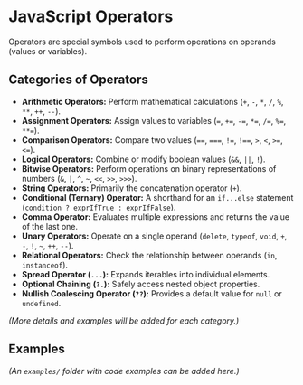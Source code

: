 # JavaScript Operators

Operators are special symbols used to perform operations on operands (values or variables).

## Categories of Operators

*   **Arithmetic Operators:** Perform mathematical calculations (`+`, `-`, `*`, `/`, `%`, `**`, `++`, `--`).
*   **Assignment Operators:** Assign values to variables (`=`, `+=`, `-=`, `*=`, `/=`, `%=`, `**=`).
*   **Comparison Operators:** Compare two values (`==`, `===`, `!=`, `!==`, `>`, `<`, `>=`, `<=`).
*   **Logical Operators:** Combine or modify boolean values (`&&`, `||`, `!`).
*   **Bitwise Operators:** Perform operations on binary representations of numbers (`&`, `|`, `^`, `~`, `<<`, `>>`, `>>>`).
*   **String Operators:** Primarily the concatenation operator (`+`).
*   **Conditional (Ternary) Operator:** A shorthand for an `if...else` statement (`condition ? exprIfTrue : exprIfFalse`).
*   **Comma Operator:** Evaluates multiple expressions and returns the value of the last one.
*   **Unary Operators:** Operate on a single operand (`delete`, `typeof`, `void`, `+`, `-`, `!`, `~`, `++`, `--`).
*   **Relational Operators:** Check the relationship between operands (`in`, `instanceof`).
*   **Spread Operator (`...`):** Expands iterables into individual elements.
*   **Optional Chaining (`?.`):** Safely access nested object properties.
*   **Nullish Coalescing Operator (`??`):** Provides a default value for `null` or `undefined`.

*(More details and examples will be added for each category.)*

## Examples

*(An `examples/` folder with code examples can be added here.)*
